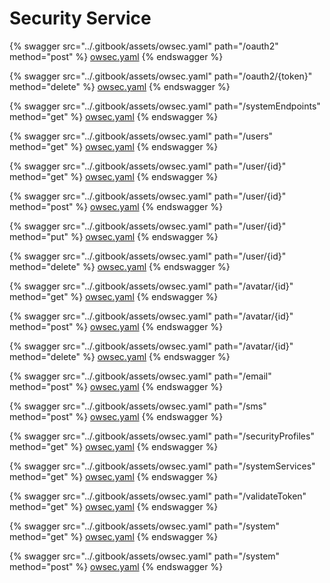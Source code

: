 # Security Service

{% swagger src="../.gitbook/assets/owsec.yaml" path="/oauth2" method="post" %}
[owsec.yaml](../.gitbook/assets/owsec.yaml)
{% endswagger %}

{% swagger src="../.gitbook/assets/owsec.yaml" path="/oauth2/{token}" method="delete" %}
[owsec.yaml](../.gitbook/assets/owsec.yaml)
{% endswagger %}

{% swagger src="../.gitbook/assets/owsec.yaml" path="/systemEndpoints" method="get" %}
[owsec.yaml](../.gitbook/assets/owsec.yaml)
{% endswagger %}

{% swagger src="../.gitbook/assets/owsec.yaml" path="/users" method="get" %}
[owsec.yaml](../.gitbook/assets/owsec.yaml)
{% endswagger %}

{% swagger src="../.gitbook/assets/owsec.yaml" path="/user/{id}" method="get" %}
[owsec.yaml](../.gitbook/assets/owsec.yaml)
{% endswagger %}

{% swagger src="../.gitbook/assets/owsec.yaml" path="/user/{id}" method="post" %}
[owsec.yaml](../.gitbook/assets/owsec.yaml)
{% endswagger %}

{% swagger src="../.gitbook/assets/owsec.yaml" path="/user/{id}" method="put" %}
[owsec.yaml](../.gitbook/assets/owsec.yaml)
{% endswagger %}

{% swagger src="../.gitbook/assets/owsec.yaml" path="/user/{id}" method="delete" %}
[owsec.yaml](../.gitbook/assets/owsec.yaml)
{% endswagger %}

{% swagger src="../.gitbook/assets/owsec.yaml" path="/avatar/{id}" method="get" %}
[owsec.yaml](../.gitbook/assets/owsec.yaml)
{% endswagger %}

{% swagger src="../.gitbook/assets/owsec.yaml" path="/avatar/{id}" method="post" %}
[owsec.yaml](../.gitbook/assets/owsec.yaml)
{% endswagger %}

{% swagger src="../.gitbook/assets/owsec.yaml" path="/avatar/{id}" method="delete" %}
[owsec.yaml](../.gitbook/assets/owsec.yaml)
{% endswagger %}

{% swagger src="../.gitbook/assets/owsec.yaml" path="/email" method="post" %}
[owsec.yaml](../.gitbook/assets/owsec.yaml)
{% endswagger %}

{% swagger src="../.gitbook/assets/owsec.yaml" path="/sms" method="post" %}
[owsec.yaml](../.gitbook/assets/owsec.yaml)
{% endswagger %}

{% swagger src="../.gitbook/assets/owsec.yaml" path="/securityProfiles" method="get" %}
[owsec.yaml](../.gitbook/assets/owsec.yaml)
{% endswagger %}

{% swagger src="../.gitbook/assets/owsec.yaml" path="/systemServices" method="get" %}
[owsec.yaml](../.gitbook/assets/owsec.yaml)
{% endswagger %}

{% swagger src="../.gitbook/assets/owsec.yaml" path="/validateToken" method="get" %}
[owsec.yaml](../.gitbook/assets/owsec.yaml)
{% endswagger %}

{% swagger src="../.gitbook/assets/owsec.yaml" path="/system" method="get" %}
[owsec.yaml](../.gitbook/assets/owsec.yaml)
{% endswagger %}

{% swagger src="../.gitbook/assets/owsec.yaml" path="/system" method="post" %}
[owsec.yaml](../.gitbook/assets/owsec.yaml)
{% endswagger %}
